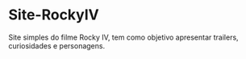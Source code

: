 # Site-RockyIV
Site simples do filme Rocky IV, tem como objetivo apresentar trailers, curiosidades e personagens.

<p class="center">
<img src="screen.png>
</p>
